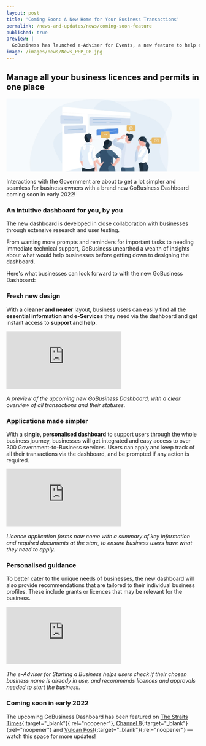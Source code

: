 ```yaml
---
layout: post
title: 'Coming Soon: A New Home for Your Business Transactions'
permalink: /news-and-updates/news/coming-soon-feature
published: true
preview: |
  GoBusiness has launched e-Adviser for Events, a new feature to help event organisers find out which licences and permits they need to organise a physical event in Singapore.
image: /images/news/News_PEP_DB.jpg
---
```


<!-- TODO: Check with YX on the actual "preview" property. Might need to remove for this particular tag -->

## Manage all your business licences and permits in one place

![PEP DB](/images/news/News_PEP_DB.jpg)

Interactions with the Government are about to get a lot simpler and seamless for business owners with a brand new GoBusiness Dashboard coming soon in early 2022!

### An intuitive dashboard for you, by you

The new dashboard is developed in close collaboration with businesses through extensive research and user testing.

From wanting more prompts and reminders for important tasks to needing immediate technical support, GoBusiness unearthed a wealth of insights about what would help businesses before getting down to designing the dashboard.

Here's what businesses can look forward to with the new GoBusiness Dashboard:

### Fresh new design

With a **cleaner and neater** layout, business users can easily find all the **essential information and e-Services** they need via the dashboard and get instant access to **support and help**.

<p>
<div class="bp-youtube">
  <iframe src="https://www.youtube.com/embed/1PPXLGZmZXw?autoplay=1&controls=0&loop=1&playlist=1PPXLGZmZXw&amp;showinfo=0" frameborder="0" allow="autoplay; encrypted-media" allowfullscreen>  </iframe>
</div>
</p>

_A preview of the upcoming new GoBusiness Dashboard, with a clear overview of all transactions and their statuses._

### Applications made simpler

With a **single, personalised dashboard** to support users through the whole business journey, businesses will get integrated and easy access to over 300 Government-to-Business services. Users can apply and keep track of all their transactions via the dashboard, and be prompted if any action is required.

<p>
<div class="bp-youtube">
  <iframe src="https://www.youtube.com/embed/2BOhxdf9xYc?autoplay=1&controls=0&loop=1&playlist=2BOhxdf9xYc&amp;showinfo=0" frameborder="0" allow="autoplay; encrypted-media" allowfullscreen>  </iframe>
</div>
</p>

_Licence application forms now come with a summary of key information and required documents at the start, to ensure business users have what they need to apply._

### Personalised guidance

To better cater to the unique needs of businesses, the new dashboard will also provide recommendations that are tailored to their individual business profiles. These include grants or licences that may be relevant for the business.

<p>
<div class="bp-youtube">
  <iframe src="https://www.youtube.com/embed/1ub4jq_iv5s?autoplay=1&controls=0&loop=1&playlist=1ub4jq_iv5s&amp;showinfo=0" frameborder="0" allow="autoplay; encrypted-media" allowfullscreen>  </iframe>
</div>
</p>

_The e-Adviser for Starting a Business helps users check if their chosen business name is already in use, and recommends licences and approvals needed to start the business._

### Coming soon in early 2022

The upcoming GoBusiness Dashboard has been featured on [The Straits Times](https://www.straitstimes.com/business/gobusiness-to-launch-one-stop-dashboard-for-business-owners-to-apply-for-grants-and){:target="\_blank"}{:rel="noopener"}, [Channel 8](https://www.8world.com/singapore/gobusiness-1648721){:target="\_blank"}{:rel="noopener"} and [Vulcan Post](https://vulcanpost.com/769410/how-gobusiness-helps-singapore-entrepreneurs/){:target="\_blank"}{:rel="noopener"} — watch this space for more updates!

<script src="/jquery/jquery.min.js"></script>
<script src="/jquery/bp-menu-new-tab.js"></script>
